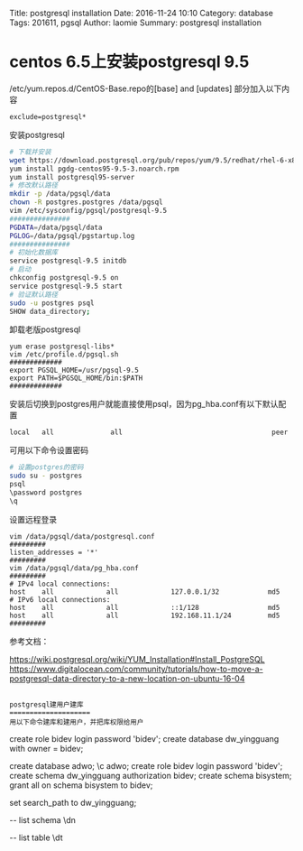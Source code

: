 Title: postgresql installation
Date: 2016-11-24 10:10
Category: database
Tags: 201611, pgsql 
Author: laomie
Summary: postgresql installation

centos 6.5上安装postgresql 9.5
====================================
/etc/yum.repos.d/CentOS-Base.repo的[base] and [updates] 部分加入以下内容
```
exclude=postgresql*
```

安装postgresql
```bash
# 下载并安装
wget https://download.postgresql.org/pub/repos/yum/9.5/redhat/rhel-6-x86_64/pgdg-centos95-9.5-3.noarch.rpm
yum install pgdg-centos95-9.5-3.noarch.rpm
yum install postgresql95-server
# 修改默认路径
mkdir -p /data/pgsql/data
chown -R postgres.postgres /data/pgsql
vim /etc/sysconfig/pgsql/postgresql-9.5
###############
PGDATA=/data/pgsql/data
PGLOG=/data/pgsql/pgstartup.log
###############
# 初始化数据库
service postgresql-9.5 initdb
# 启动
chkconfig postgresql-9.5 on
service postgresql-9.5 start
# 验证默认路径
sudo -u postgres psql
SHOW data_directory;
```

卸载老版postgresql
```
yum erase postgresql-libs*
vim /etc/profile.d/pgsql.sh
#############
export PGSQL_HOME=/usr/pgsql-9.5
export PATH=$PGSQL_HOME/bin:$PATH
#############
```

安装后切换到postgres用户就能直接使用psql，因为pg_hba.conf有以下默认配置
```
local   all              all                                     peer
```
可用以下命令设置密码
```bash
# 设置postgres的密码
sudo su - postgres
psql
\password postgres
\q
```

设置远程登录
```
vim /data/pgsql/data/postgresql.conf
#########
listen_addresses = '*'
#########
vim /data/pgsql/data/pg_hba.conf
#########
# IPv4 local connections:
host    all             all             127.0.0.1/32            md5
# IPv6 local connections:
host    all             all             ::1/128                 md5
host    all             all             192.168.11.1/24         md5 
#########
```
参考文档：

<https://wiki.postgresql.org/wiki/YUM_Installation#Install_PostgreSQL>
<https://www.digitalocean.com/community/tutorials/how-to-move-a-postgresql-data-directory-to-a-new-location-on-ubuntu-16-04>
```

postgresql建用户建库
====================
用以下命令建库和建用户，并把库权限给用户
```
create role bidev login password 'bidev';
create database dw_yingguang with owner = bidev;

create database adwo;
\c adwo;
create role bidev login password 'bidev';
create schema dw_yingguang authorization bidev;
create schema bisystem;
grant all on schema bisystem to bidev;

set search_path to dw_yingguang;

-- list schema
\dn

-- list table
\dt

```

